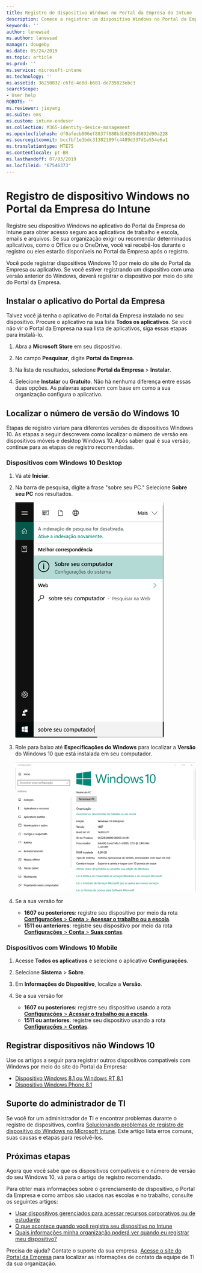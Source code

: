 ```yaml
---
title: Registro de dispositivo Windows no Portal da Empresa do Intune | Microsoft Docs
description: Comece a registrar um dispositivo Windows no Portal da Empresa
keywords: ''
author: lenewsad
ms.author: lanewsad
manager: dougeby
ms.date: 05/24/2019
ms.topic: article
ms.prod: ''
ms.service: microsoft-intune
ms.technology: ''
ms.assetid: 36250832-c6fd-4e8d-b681-de735023ebc3
searchScope:
- User help
ROBOTS: ''
ms.reviewer: jieyang
ms.suite: ems
ms.custom: intune-enduser
ms.collection: M365-identity-device-management
ms.openlocfilehash: df0afecb006ef8837f888b3b9209d5892d90a228
ms.sourcegitcommit: bccfbf1e3bdc31382189fc4489d337d1a554e6a1
ms.translationtype: MTE75
ms.contentlocale: pt-BR
ms.lasthandoff: 07/03/2019
ms.locfileid: "67546373"
---
```

# <a name="windows-device-enrollment-in-intune-company-portal"></a>Registro de dispositivo Windows no Portal da Empresa do Intune  

Registre seu dispositivo Windows no aplicativo do Portal da Empresa do Intune para obter acesso seguro aos aplicativos de trabalho e escola, emails e arquivos. Se sua organização exigir ou recomendar determinados aplicativos, como o Office ou o OneDrive, você vai recebê-los durante o registro ou eles estarão disponíveis no Portal da Empresa após o registro.  

Você pode registrar dispositivos Windows 10 por meio do site do Portal da Empresa *ou* aplicativo. Se você estiver registrando um dispositivo com uma versão anterior do Windows, deverá registrar o dispositivo por meio do site do Portal da Empresa.  

## <a name="install-company-portal-app"></a>Instalar o aplicativo do Portal da Empresa  
Talvez você já tenha o aplicativo do Portal da Empresa instalado no seu dispositivo. Procure o aplicativo na sua lista __Todos os aplicativos__.  Se você não vir o Portal da Empresa na sua lista de aplicativos, siga essas etapas para instalá-lo.  

1. Abra a **Microsoft Store** em seu dispositivo.

2. No campo **Pesquisar**, digite **Portal da Empresa**.

3. Na lista de resultados, selecione **Portal da Empresa** > **Instalar**.

4. Selecione **Instalar** ou **Gratuito**. Não há nenhuma diferença entre essas duas opções. As palavras aparecem com base em como a sua organização configura o aplicativo.  

## <a name="find-windows-10-version-number"></a>Localizar o número de versão do Windows 10  
Etapas de registro variam para diferentes versões de dispositivos Windows 10. As etapas a seguir descrevem como localizar o número de versão em dispositivos móveis e desktop Windows 10. Após saber qual é sua versão, continue para as etapas de registro recomendadas.  

### <a name="windows-10-desktop-devices"></a>Dispositivos com Windows 10 Desktop  

1. Vá até **Iniciar**.

2. Na barra de pesquisa, digite a frase "sobre seu PC." Selecione __Sobre seu PC__ nos resultados.  


   ![configurações de pesquisa para "sobre seu pc"](media/searching_for_about_your_pc.png)  

3. Role para baixo até **Especificações do Windows** para localizar a **Versão** do Windows 10 que está instalada em seu computador.  


   ![Windows 10 Desktop – Sobre seu PC](media/settings_about_pc.png)  

4. Se a sua versão for  

    * __1607 ou posteriores__: registre seu dispositivo por meio da rota [**Configurações** > **Conta** > **Acessar o trabalho ou a escola**](enroll-windows-10-device.md#enroll-windows-10-version-1607-and-later-device).   
    * __1511 ou anteriores__: registre seu dispositivo por meio da rota [**Configurações** > **Conta** > **Suas contas**](enroll-windows-10-device.md#enroll-windows-10-version-1511-and-earlier-device).  

### <a name="windows-10-mobile-devices"></a>Dispositivos com Windows 10 Mobile

1. Acesse __Todos os aplicativos__ e selecione o aplicativo __Configurações__.
2. Selecione __Sistema__ > __Sobre__.
3. Em __Informações do Dispositivo__, localize a __Versão__.  
4. Se a sua versão for  

    * __1607 ou posteriores__: registre seu dispositivo usando a rota [**Configurações** > **Acessar o trabalho ou a escola**](enroll-windows-10-device.md#enroll-windows-10-version-1607-and-later-device).   
    * __1511 ou anteriores__: registre seu dispositivo usando a rota [**Configurações** > **Contas**](enroll-windows-10-device.md#enroll-windows-10-version-1511-and-earlier-device).  

## <a name="enroll-non-windows-10-devices"></a>Registrar dispositivos não Windows 10  
Use os artigos a seguir para registrar outros dispositivos compatíveis com Windows por meio do site do Portal da Empresa:   
* [Dispositivo Windows 8.1 ou Windows RT 8.1](enroll-your-W81-or-rt81-windows.md)  
* [Dispositivo Windows Phone 8.1](enroll-your-wp81-windows.md)    

## <a name="it-administrator-support"></a>Suporte do administrador de TI  
Se você for um administrador de TI e encontrar problemas durante o registro de dispositivos, confira [Solucionando problemas de registro de dispositivo do Windows no Microsoft Intune](https://support.microsoft.com/help/4469913). Este artigo lista erros comuns, suas causas e etapas para resolvê-los.  

## <a name="next-steps"></a>Próximas etapas  
Agora que você sabe que os dispositivos compatíveis e o número de versão do seu Windows 10, vá para o artigo de registro recomendado.  
 
Para obter mais informações sobre o gerenciamento de dispositivo, o Portal da Empresa e como ambos são usados nas escolas e no trabalho, consulte os seguintes artigos:  
* [Usar dispositivos gerenciados para acessar recursos corporativos ou de estudante](use-managed-devices-to-get-work-done.md)  
* [O que acontece quando você registra seu dispositivo no Intune](what-happens-if-you-install-the-company-portal-app-and-enroll-your-device-in-intune-windows.md)  
* [Quais informações minha organização poderá ver quando eu registrar meu dispositivo?](what-info-can-your-company-see-when-you-enroll-your-device-in-intune.md)  

Precisa de ajuda? Contate o suporte da sua empresa. [Acesse o site do Portal da Empresa](https://go.microsoft.com/fwlink/?linkid=2010980) para localizar as informações de contato da equipe de TI da sua organização.  
